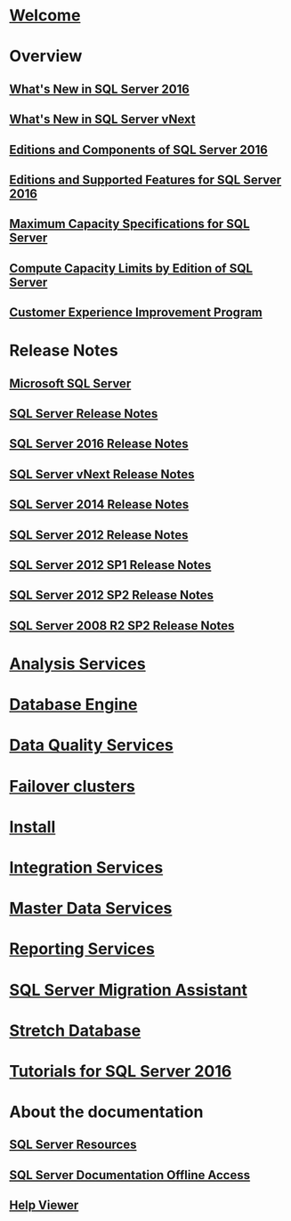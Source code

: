 # [Welcome](sql-server-technical-documentation.md)

# Overview
## [What's New in SQL Server 2016](what-s-new-in-sql-server-2016.md)
## [What's New in SQL Server vNext](what-s-new-in-sql-server-vnext.md)
## [Editions and Components of SQL Server 2016](editions-and-components-of-sql-server-2016.md)
## [Editions and Supported Features for SQL Server 2016](editions-and-supported-features-for-sql-server-2016.md)
## [Maximum Capacity Specifications for SQL Server](maximum-capacity-specifications-for-sql-server.md)
## [Compute Capacity Limits by Edition of SQL Server](compute-capacity-limits-by-edition-of-sql-server.md)
## [Customer Experience Improvement Program](customer-experience-improvement-program-for-sql-server-data-tools.md)

# Release Notes

## [Microsoft SQL Server](../release-notes/microsoft-sql-server.md)
## [SQL Server Release Notes](../release-notes/sql-server-release-notes.md)
## [SQL Server 2016 Release Notes](sql-server-2016-release-notes.md)
## [SQL Server vNext Release Notes](sql-server-vnext-release-notes.md)

## [SQL Server 2014 Release Notes](../release-notes/sql-server-2014-release-notes.md)
## [SQL Server 2012 Release Notes](../release-notes/sql-server-2012-release-notes.md)
## [SQL Server 2012 SP1 Release Notes](../release-notes/sql-server-2012-sp1-release-notes.md)
## [SQL Server 2012 SP2 Release Notes](../release-notes/sql-server-2012-sp2-release-notes.md)
## [SQL Server 2008 R2 SP2 Release Notes](../release-notes/sql-server-2008-r2-sp2-release-notes.md)

# [Analysis Services](../analysis-services/index.md)
# [Database Engine](../database-engine/index.md)
# [Data Quality Services](../data-quality-services/index.md)
# [Failover clusters](failover-clusters/index.md)
# [Install](install/index.md)
# [Integration Services](../integration-services/index.md)
# [Master Data Services](../master-data-services/index.md)
# [Reporting Services](../reporting-services/index.md)
# [SQL Server Migration Assistant](../ssma/index.md)
# [Stretch Database](stretch-database/index.md)
# [Tutorials for SQL Server 2016](tutorials-for-sql-server-2016.md)

# About the documentation
## [SQL Server Resources](sql-server-resources.md)
## [SQL Server Documentation Offline Access](sql-server-documentation-offline-access.md)
## [Help Viewer](../release-notes/sql-server-help-installation.md)
